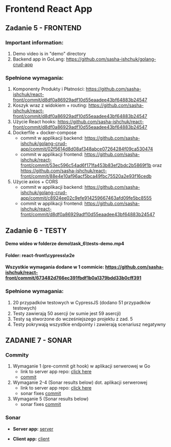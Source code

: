 # Frontend React App
## Zadanie 5 - FRONTEND


### Important information:
1. Demo video is in "demo" directory
2. Backend app in GoLang: https://github.com/sasha-ishchuk/golang-crud-app

### Spełnione wymagania:
1. Komponenty Produkty i Płatności: https://github.com/sasha-ishchuk/react-front/commit/d8df0a86929adf10d55eaadee43bf64883b24547
2. Koszyk wraz z widokiem + routing: https://github.com/sasha-ishchuk/react-front/commit/d8df0a86929adf10d55eaadee43bf64883b24547
3. Użycie React hooks: https://github.com/sasha-ishchuk/react-front/commit/d8df0a86929adf10d55eaadee43bf64883b24547
4. Dockerfile + docker-compose
    - commit w applikacji backend: https://github.com/sasha-ishchuk/golang-crud-app/commit/02f5614d8d08af348abce07264284f09ca530474
    - commit w applikacji frontend: https://github.com/sasha-ishchuk/react-front/commit/53ec596c54ad6f171fa453b83ef2bdc2b5869f1b oraz https://github.com/sasha-ishchuk/react-front/commit/88e4e10af96acf5bca49fbc75520a2e93f16cedb
6. Użycie axios + CORS
    - commit w applikacji backend: https://github.com/sasha-ishchuk/golang-crud-app/commit/c8924ee02c9efe914259667463afd09fe5bc8555
    - commit w applikacji frontend: https://github.com/sasha-ishchuk/react-front/commit/d8df0a86929adf10d55eaadee43bf64883b24547


## Zadanie 6 - TESTY

#### Demo wideo w folderze demo\task_6\tests-demo.mp4
#### Folder: react-front\cypress\e2e
#### Wszystkie wymagania dodane w 1 commicie: https://github.com/sasha-ishchuk/react-front/commit/673482d766ec391fbdf1b0a1379bdd33b0cff391

### Spełnione wymagania:
1. 20 przypadków testowych w CypressJS (dodano 51 przypadków testowych)
2. Testy zawierają 50 asercji (w sumie jest 59 asercji)
3. Testy są stworzone do wcześniejszego projektu z zad. 5
4. Testy pokrywają wszystkie endpointy i zawierają scenariusz negatywny

## ZADANIE 7 - SONAR

### Commity
1. Wymaganie 1 (pre-commit git hook) w aplikacji serwerowej w Go
   - link to server app repo: [click here](https://github.com/sasha-ishchuk/golang-crud-app)
   - [commit](https://github.com/sasha-ishchuk/golang-crud-app/commit/5ec617bc76e496406a7ccca23858cac4cb325bfc)
3. Wymaganie 2-4 (Sonar results below) dot. aplikacji serwerowej
   - link to server app repo: [click here](https://github.com/sasha-ishchuk/golang-crud-app)
   - sonar fixes [commit](https://github.com/sasha-ishchuk/golang-crud-app/commit/f787fec36a9b6cdbb8a27abc1e1848ff62068bf4)
5. Wymaganie 5 (Sonar results below)
   - sonar fixes [commit](https://github.com/sasha-ishchuk/react-front/commit/f82fd8a88827168fb68db79e84b0613d99210d16)

### Sonar 

- **Server app:** [server](https://sonarcloud.io/project/overview?id=sasha-ishchuk_golang-crud-app)

- **Client app:** [client](https://sonarcloud.io/project/overview?id=sasha-ishchuk_react-front)
